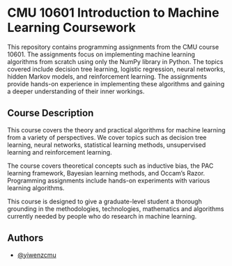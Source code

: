 
# CMU 10601 Introduction to Machine Learning Coursework

This repository contains programming assignments from the CMU course 10601. The assignments focus on implementing machine learning algorithms from scratch using only the NumPy library in Python. The topics covered include decision tree learning, logistic regression, neural networks, hidden Markov models, and reinforcement learning. The assignments provide hands-on experience in implementing these algorithms and gaining a deeper understanding of their inner workings.

## Course Description

 
This course covers the theory and practical algorithms for machine learning from a variety of perspectives. We cover topics such as decision tree learning, neural networks, statistical learning methods, unsupervised learning and reinforcement learning. 

The course covers theoretical concepts such as inductive bias, the PAC learning framework, Bayesian learning methods, and Occam’s Razor. Programming assignments include hands-on experiments with various learning algorithms. 

This course is designed to give a graduate-level student a thorough grounding in the methodologies, technologies, mathematics and algorithms currently needed by people who do research in machine learning.






## Authors

- [@yiwenzcmu](https://github.com/yiwenzcmu)
